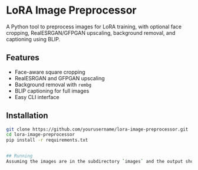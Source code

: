 # LoRA Image Preprocessor

A Python tool to preprocess images for LoRA training, with optional face cropping, RealESRGAN/GFPGAN upscaling, background removal, and captioning using BLIP.

## Features
- Face-aware square cropping
- RealESRGAN and GFPGAN upscaling
- Background removal with `rembg`
- BLIP captioning for full images
- Easy CLI interface

## Installation

```bash
git clone https://github.com/yourusername/lora-image-preprocessor.git
cd lora-image-preprocessor
pip install -r requirements.txt


## Running
Assuming the images are in the subdirectory `images` and the output should go to `output`, and we start python in lora